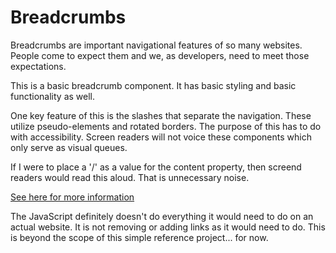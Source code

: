 # Breadcrumbs

Breadcrumbs are important navigational features of so many websites. People come to expect them and we, as developers, need to meet those expectations.

This is a basic breadcrumb component. It has basic styling and basic functionality as well.

One key feature of this is the slashes that separate the navigation. These utilize pseudo-elements and rotated borders. The purpose of this has to do with accessibility. Screen readers will not voice these components which only serve as visual queues. 

If I were to place a '/' as a value for the content property, then screend readers would read this aloud. That is unnecessary noise.

[See here for more information](https://www.w3.org/WAI/ARIA/apg/patterns/breadcrumb/)

The JavaScript definitely doesn't do everything it would need to do on an actual website. It is not removing or adding links as it would need to do. This is beyond the scope of this simple reference project... for now.